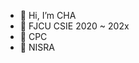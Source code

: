 - 👋 Hi, I’m CHA
- 👀 FJCU CSIE 2020 ~ 202x
- 🌱 CPC
- 💞️ NISRA

<!---
WilliamChHuAn/WilliamChHuAn is a ✨ special ✨ repository because its `README.md` (this file) appears on your GitHub profile.
You can click the Preview link to take a look at your changes.
--->
